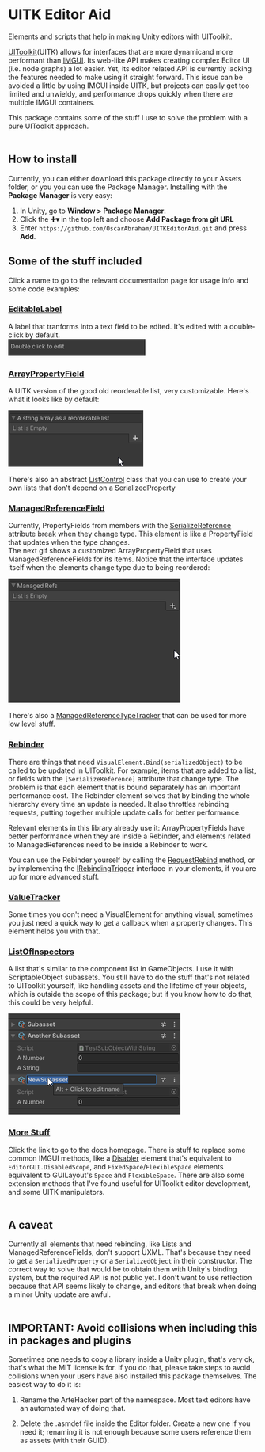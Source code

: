# UITK Editor Aid
Elements and scripts that help in making Unity editors with UIToolkit.<br/>

[UIToolkit](https://docs.unity3d.com/Manual/UIElements.html)(UITK) allows for interfaces that are more dynamicand more
performant than [IMGUI](https://docs.unity3d.com/Manual/GUIScriptingGuide.html). Its web-like API makes creating 
complex Editor UI (i.e. node graphs) a lot easier. Yet, its editor related API is currently lacking the features
needed to make using it straight forward. This issue can be avoided a little by using IMGUI inside UITK, but projects 
can easily get too limited and unwieldy, and performance drops quickly when there are multiple IMGUI containers.

This package contains some of the stuff I use to solve the problem with a pure UIToolkit approach.
<br/><br/>

## How to install
Currently, you can either download this package directly to your Assets folder, or you you can use the Package Manager.
Installing with the __Package Manager__ is very easy:
1. In Unity, go to __Window > Package Manager__.
2. Click the __➕▾__ in the top left and choose __Add Package from git URL__
3. Enter `https://github.com/OscarAbraham/UITKEditorAid.git` and press __Add__.


## Some of the stuff included
Click a name to go to the relevant documentation page for usage info and some code examples:

### [EditableLabel](https://artehacker.com/UITKEditorAid/api/ArteHacker.UITKEditorAid.EditableLabel.html)
A label that tranforms into a text field to be edited. It's edited with a double-click by default.<br/>
![EditableLabel preview](doc_images/EditableLabel.png)

### [ArrayPropertyField](https://artehacker.com/UITKEditorAid/api/ArteHacker.UITKEditorAid.ArrayPropertyField.html)
A UITK version of the good old reorderable list, very customizable. Here's what it looks like by default:

![ArrayPropertyField preview](doc_images/DefaultReorderableList.png)

There's also an abstract [ListControl](https://artehacker.com/UITKEditorAid/api/ArteHacker.UITKEditorAid.ListControl.html)
class that you can use to create your own lists that don't depend on a SerializedProperty
 
### [ManagedReferenceField](https://artehacker.com/UITKEditorAid/api/ArteHacker.UITKEditorAid.ManagedReferenceField.html)
Currently, PropertyFields from members with the [SerializeReference](https://docs.unity3d.com/ScriptReference/SerializeReference.html)
attribute break when they change type. This element is like a PropertyField that updates when the type changes.<br/>
The next gif shows a customized ArrayPropertyField that uses ManagedReferenceFields for its items. Notice that the
interface updates itself when the elements change type due to being reordered:

![A customized list of Managed References](doc_images/ManagedRefsList.png)

There's also a [ManagedReferenceTypeTracker](https://artehacker.com/UITKEditorAid/api/ArteHacker.UITKEditorAid.ManagedReferenceTypeTracker.html)
that can be used for more low level stuff.

### [Rebinder](https://artehacker.com/UITKEditorAid/api/ArteHacker.UITKEditorAid.Rebinder.html)
There are things that need `VisualElement.Bind(serializedObject)` to be called to be updated in UIToolkit. For example,
items that are added to a list, or fields with the `[SerializeReference]` attribute that change type. The problem is
that each element that is bound separately has an important performance cost. The Rebinder element solves that by
binding the whole hierarchy every time an update is needed. It also throttles rebinding requests, putting together 
multiple update calls for better performance. 

Relevant elements in this library already use it: ArrayPropertyFields have better performance when they are inside a
Rebinder, and elements related to ManagedReferences need to be inside a Rebinder to work.

You can use the Rebinder yourself by calling the
[RequestRebind](https://artehacker.com/UITKEditorAid/api/ArteHacker.UITKEditorAid.Rebinder.html#ArteHacker_UITKEditorAid_Rebinder_RequestRebind)
method, or by implementing the
[IRebindingTrigger](https://artehacker.com/UITKEditorAid/api/ArteHacker.UITKEditorAid.IRebindingTrigger.html) interface
in your elements, if you are up for more advanced stuff.

### [ValueTracker](https://artehacker.com/UITKEditorAid/api/ArteHacker.UITKEditorAid.ValueTracker-1.html)
Some times you don't need a VisualElement for anything visual, sometimes you just need a quick way to get a callback when
a property changes. This element helps you with that.

### [ListOfInspectors](https://artehacker.com/UITKEditorAid/api/ArteHacker.UITKEditorAid.ListOfInspectors.html)
A list that's similar to the component list in GameObjects. I use it with ScriptableObject subassets. You still have to
do the stuff that's not related to UIToolkit yourself, like handling assets and the lifetime of your objects, which is
outside the scope of this package; but if you know how to do that, this could be very helpful.

![ListOfInspectors preview](doc_images/ListOfInspectors.png)
<br/>

### [More Stuff](https://artehacker.com/UITKEditorAid/api/ArteHacker.UITKEditorAid.html)
Click the link to go to the docs homepage. There is stuff to replace some common IMGUI methods, like a 
[Disabler](https://artehacker.com/UITKEditorAid/api/ArteHacker.UITKEditorAid.Disabler.html) element that's equivalent
to `EditorGUI.DisabledScope`, and `FixedSpace`/`FlexibleSpace` elements equivalent to GUILayout's `Space` and `FlexibleSpace`.
There are also some extension methods that I've found useful for UIToolkit editor development, and some UITK manipulators.
<br/><br/>

## A caveat
Currently all elements that need rebinding, like Lists and ManagedReferenceFields, don't support UXML. That's because
they need to get a `SerializedProperty` or a `SerializedObject` in their constructor. The correct way to solve that would
be to obtain them with Unity's binding system, but the required API is not public yet. I don't want to use reflection
because that API seems likely to change, and editors that break when doing a minor Unity update are awful.<br/><br/>

## IMPORTANT: Avoid collisions when including this in packages and plugins
Sometimes one needs to copy a library inside a Unity plugin, that's very ok, that's what the MIT license is for. If you
do that, please take steps to avoid collisions when your users have also installed this package themselves. The easiest
way to do it is:

1. Rename the ArteHacker part of the namespace. Most text editors have an automated way of doing that.

2. Delete the .asmdef file inside the Editor folder. Create a new one if you need it; renaming it is not enough because
some users reference them as assets (with their GUID).